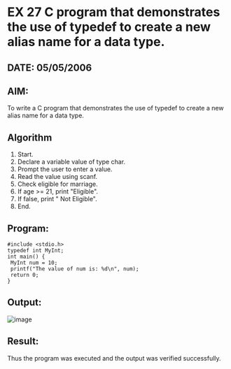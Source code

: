 # EX 27 C program that demonstrates the use of typedef to create a new alias name for a data type.
## DATE: 05/05/2006
## AIM:
To write a C program that demonstrates the use of typedef to create a new alias name for a data type.

## Algorithm
1. Start.
2. Declare a variable value of type char.
3. Prompt the user to enter a value.
4. Read the value using scanf.
5. Check eligible for marriage.
6. If age >= 21, print "Eligible".
7. If false, print " Not Eligible".
8. End.   

## Program:
```
#include <stdio.h>
typedef int MyInt;
int main() {
 MyInt num = 10;
 printf("The value of num is: %d\n", num);
 return 0;
}
```

## Output:

![image](https://github.com/user-attachments/assets/7b03c1e3-c1ac-4439-a388-9098e16e0a20)


## Result:
Thus the program was executed and the output was verified successfully.
